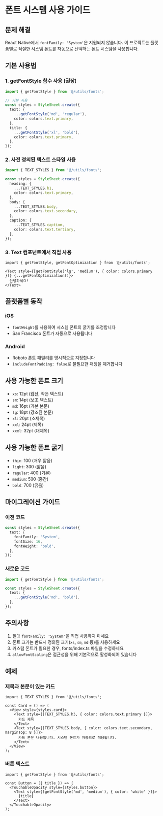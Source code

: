 # 폰트 시스템 사용 가이드

## 문제 해결

React Native에서 `fontFamily: 'System'`은 지원되지 않습니다. 이 프로젝트는 플랫폼별로 적절한 시스템 폰트를 자동으로 선택하는 폰트 시스템을 사용합니다.

## 기본 사용법

### 1. getFontStyle 함수 사용 (권장)

```typescript
import { getFontStyle } from '@/utils/fonts';

// 기본 사용
const styles = StyleSheet.create({
  text: {
    ...getFontStyle('md', 'regular'),
    color: colors.text.primary,
  },
  title: {
    ...getFontStyle('xl', 'bold'),
    color: colors.text.primary,
  },
});
```

### 2. 사전 정의된 텍스트 스타일 사용

```typescript
import { TEXT_STYLES } from '@/utils/fonts';

const styles = StyleSheet.create({
  heading: {
    ...TEXT_STYLES.h1,
    color: colors.text.primary,
  },
  body: {
    ...TEXT_STYLES.body,
    color: colors.text.secondary,
  },
  caption: {
    ...TEXT_STYLES.caption,
    color: colors.text.tertiary,
  },
});
```

### 3. Text 컴포넌트에서 직접 사용

```tsx
import { getFontStyle, getFontOptimization } from '@/utils/fonts';

<Text style={[getFontStyle('lg', 'medium'), { color: colors.primary }]} {...getFontOptimization()}>
  안녕하세요!
</Text>
```

## 플랫폼별 동작

### iOS
- `fontWeight`를 사용하여 시스템 폰트의 굵기를 조정합니다
- San Francisco 폰트가 자동으로 사용됩니다

### Android
- Roboto 폰트 패밀리를 명시적으로 지정합니다
- `includeFontPadding: false`로 불필요한 패딩을 제거합니다

## 사용 가능한 폰트 크기

- `xs`: 12pt (캡션, 작은 텍스트)
- `sm`: 14pt (보조 텍스트)
- `md`: 16pt (기본 본문)
- `lg`: 18pt (강조된 본문)
- `xl`: 20pt (소제목)
- `xxl`: 24pt (제목)
- `xxxl`: 32pt (대제목)

## 사용 가능한 폰트 굵기

- `thin`: 100 (매우 얇음)
- `light`: 300 (얇음)
- `regular`: 400 (기본)
- `medium`: 500 (중간)
- `bold`: 700 (굵음)

## 마이그레이션 가이드

### 이전 코드
```typescript
const styles = StyleSheet.create({
  text: {
    fontFamily: 'System',
    fontSize: 16,
    fontWeight: 'bold',
  },
});
```

### 새로운 코드
```typescript
import { getFontStyle } from '@/utils/fonts';

const styles = StyleSheet.create({
  text: {
    ...getFontStyle('md', 'bold'),
  },
});
```

## 주의사항

1. 절대 `fontFamily: 'System'`을 직접 사용하지 마세요
2. 폰트 크기는 반드시 정의된 크기(`xs`, `sm`, `md` 등)를 사용하세요
3. 커스텀 폰트가 필요한 경우, fonts/index.ts 파일을 수정하세요
4. `allowFontScaling`은 접근성을 위해 기본적으로 활성화되어 있습니다

## 예제

### 제목과 본문이 있는 카드
```tsx
import { TEXT_STYLES } from '@/utils/fonts';

const Card = () => (
  <View style={styles.card}>
    <Text style={[TEXT_STYLES.h3, { color: colors.text.primary }]}>
      카드 제목
    </Text>
    <Text style={[TEXT_STYLES.body, { color: colors.text.secondary, marginTop: 8 }]}>
      카드 본문 내용입니다. 시스템 폰트가 자동으로 적용됩니다.
    </Text>
  </View>
);
```

### 버튼 텍스트
```tsx
import { getFontStyle } from '@/utils/fonts';

const Button = ({ title }) => (
  <TouchableOpacity style={styles.button}>
    <Text style={[getFontStyle('md', 'medium'), { color: 'white' }]}>
      {title}
    </Text>
  </TouchableOpacity>
);
```
